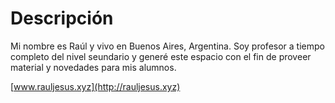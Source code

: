 # Descripción

Mi nombre es Raúl y vivo en Buenos Aires, Argentina. Soy profesor a tiempo completo del nivel seundario y generé este espacio con el fin de proveer material y novedades para mis alumnos.

[www.rauljesus.xyz](http://rauljesus.xyz)
